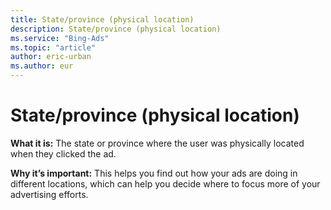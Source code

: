 ```yaml
---
title: State/province (physical location)
description: State/province (physical location)
ms.service: "Bing-Ads"
ms.topic: "article"
author: eric-urban
ms.author: eur
---
```


# State/province (physical location)

**What it is:**    The state or province where the user was physically located when they clicked the ad.

**Why it’s important:**    This helps you find out how your ads are doing in different locations, which can help you decide where to focus more of your advertising efforts.



